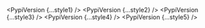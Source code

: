 <script>
  import { PypiVersion } from 'svelte-shields'
  import type { PypiVersionPropsType } from 'svelte-shields';

  const style1: PypiVersionPropsType = {
    packageName: 'vennfig',
    logo: '',
    style: 'flat',
  }
  const style2: PypiVersionPropsType = {
    packageName: 'vennfig',
    logo: '',
    style: 'flat-square',
  }
  const style3: PypiVersionPropsType = {
    packageName: 'vennfig',
    logo: '',
    style: 'for-the-badge',
  }
  const style4: PypiVersionPropsType = {
    packageName: 'vennfig',
    logo: '',
    style: 'plastic',
  }
  const style5: PypiVersionPropsType = {
    packageName: 'vennfig',
    logo: '',
    style: 'social',
  }
</script>

<PypiVersion {...style1} />
<PypiVersion {...style2} />
<PypiVersion {...style3} />
<PypiVersion {...style4} />
<PypiVersion {...style5} />